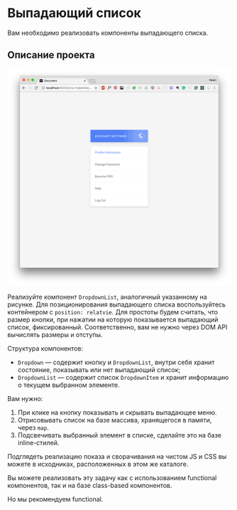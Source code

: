 Выпадающий список
===

Вам необходимо реализовать компоненты выпадающего списка.

## Описание проекта

![Выпадающий список](./assets/dropdown.png)

Реализуйте компонент `DropdownList`, аналогичный указанному на рисунке. Для позиционирования выпадающего списка воспользуйтесь контейнером с `position: relatvie`. Для простоты будем считать, что размер кнопки, при нажатии на которую показывается выпадающий список, фиксированный. Соответственно, вам не нужно через DOM API вычислять размеры и отступы.

Структура компонентов:
- `Dropdown` — содержит кнопку и `DropdownList`, внутри себя хранит состояние, показывать или нет выпадающий список;
- `DropdownList` — содержит список `DropdownItem` и хранит информацию о текущем выбранном элементе.

Вам нужно:
1. При клике на кнопку показывать и скрывать выпадающее меню.
1. Отрисовывать список на базе массива, хранящегося в памяти, через `map`.
1. Подсвечивать выбранный элемент в списке, сделайте это на базе inline-стилей.

Подглядеть реализацию показа и сворачивания на чистом JS и CSS вы можете в исходниках, расположенных в этом же каталоге.

Вы можете реализовать эту задачу как с использованием functional компонентов, так и на базе class-based компонентов.

Но мы рекомендуем functional.
